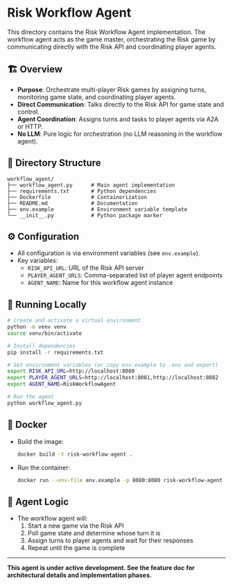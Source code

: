 # Risk Workflow Agent

This directory contains the Risk Workflow Agent implementation. The workflow agent acts as the game master, orchestrating the Risk game by communicating directly with the Risk API and coordinating player agents.

## 🏗️ Overview
- **Purpose**: Orchestrate multi-player Risk games by assigning turns, monitoring game state, and coordinating player agents.
- **Direct Communication**: Talks directly to the Risk API for game state and control.
- **Agent Coordination**: Assigns turns and tasks to player agents via A2A or HTTP.
- **No LLM**: Pure logic for orchestration (no LLM reasoning in the workflow agent).

## 📁 Directory Structure
```
workflow_agent/
├── workflow_agent.py      # Main agent implementation
├── requirements.txt       # Python dependencies
├── Dockerfile             # Containerization
├── README.md              # Documentation
├── env.example            # Environment variable template
└── __init__.py            # Python package marker
```

## ⚙️ Configuration
- All configuration is via environment variables (see `env.example`).
- Key variables:
  - `RISK_API_URL`: URL of the Risk API server
  - `PLAYER_AGENT_URLS`: Comma-separated list of player agent endpoints
  - `AGENT_NAME`: Name for this workflow agent instance

## 🚀 Running Locally
```bash
# Create and activate a virtual environment
python -m venv venv
source venv/bin/activate

# Install dependencies
pip install -r requirements.txt

# Set environment variables (or copy env.example to .env and export)
export RISK_API_URL=http://localhost:8080
export PLAYER_AGENT_URLS=http://localhost:8081,http://localhost:8082
export AGENT_NAME=RiskWorkflowAgent

# Run the agent
python workflow_agent.py
```

## 🐳 Docker
- Build the image:
  ```bash
  docker build -t risk-workflow-agent .
  ```
- Run the container:
  ```bash
  docker run --env-file env.example -p 8080:8080 risk-workflow-agent
  ```

## 📝 Agent Logic
- The workflow agent will:
  1. Start a new game via the Risk API
  2. Poll game state and determine whose turn it is
  3. Assign turns to player agents and wait for their responses
  4. Repeat until the game is complete

---

**This agent is under active development. See the feature doc for architectural details and implementation phases.** 
